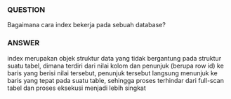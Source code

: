 ### QUESTION

Bagaimana cara index bekerja pada sebuah database?

### ANSWER

index merupakan objek struktur data yang tidak bergantung pada struktur suatu tabel,
dimana terdiri dari nilai kolom dan penunjuk (berupa row id) ke baris yang berisi nilai tersebut,
penunjuk tersebut langsung menunjuk ke baris yang tepat pada suatu table, sehingga proses terhindar
dari full-scan tabel dan proses eksekusi menjadi lebih singkat
